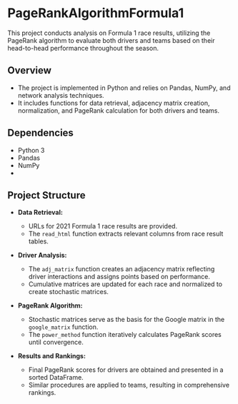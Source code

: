 # PageRankAlgorithmFormula1

This project conducts analysis on Formula 1 race results, utilizing the PageRank algorithm to evaluate both drivers and teams based on their head-to-head performance throughout the season.

## Overview

- The project is implemented in Python and relies on Pandas, NumPy, and network analysis techniques.
- It includes functions for data retrieval, adjacency matrix creation, normalization, and PageRank calculation for both drivers and teams.


## Dependencies

- Python 3
- Pandas
- NumPy
- 
## Project Structure

- **Data Retrieval:**
  - URLs for 2021 Formula 1 race results are provided.
  - The `read_html` function extracts relevant columns from race result tables.

- **Driver Analysis:**
  - The `adj_matrix` function creates an adjacency matrix reflecting driver interactions and assigns points based on performance.
  - Cumulative matrices are updated for each race and normalized to create stochastic matrices.

- **PageRank Algorithm:**
  - Stochastic matrices serve as the basis for the Google matrix in the `google_matrix` function.
  - The `power_method` function iteratively calculates PageRank scores until convergence.

- **Results and Rankings:**
  - Final PageRank scores for drivers are obtained and presented in a sorted DataFrame.
  - Similar procedures are applied to teams, resulting in comprehensive rankings.

